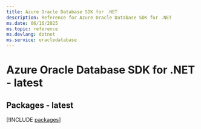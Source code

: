 ```yaml
---
title: Azure Oracle Database SDK for .NET
description: Reference for Azure Oracle Database SDK for .NET
ms.date: 06/16/2025
ms.topic: reference
ms.devlang: dotnet
ms.service: oracledatabase
---
```

# Azure Oracle Database SDK for .NET - latest
## Packages - latest
[!INCLUDE [packages](oracle-database-index.md)]